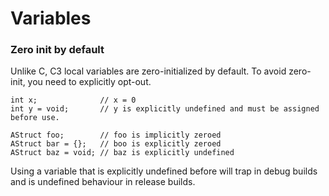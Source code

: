 # Variables


### Zero init by default

Unlike C, C3 local variables are zero-initialized by default. To avoid zero-init, you need to explicitly opt-out.

```
int x;              // x = 0
int y = void;       // y is explicitly undefined and must be assigned before use.

AStruct foo;        // foo is implicitly zeroed
AStruct bar = {};   // boo is explicitly zeroed
AStruct baz = void; // baz is explicitly undefined
```

Using a variable that is explicitly undefined before will trap in debug builds and is undefined behaviour in release builds.